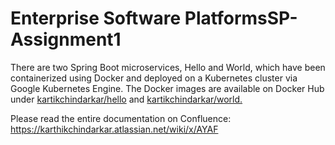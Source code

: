 # Enterprise Software PlatformsSP-Assignment1
There are two Spring Boot microservices, Hello and World, which have been containerized using Docker and deployed on a Kubernetes cluster via Google Kubernetes Engine. The Docker images are available on Docker Hub under [kartikchindarkar/hello](https://hub.docker.com/repository/docker/kartikchindarkar/hello) and [kartikchindarkar/world.](https://hub.docker.com/repository/docker/kartikchindarkar/world)

Please read the entire documentation on Confluence:
https://karthikchindarkar.atlassian.net/wiki/x/AYAF
